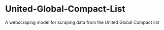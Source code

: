 # United-Global-Compact-List
A webscraping model for scraping data from the United Global Compact list
